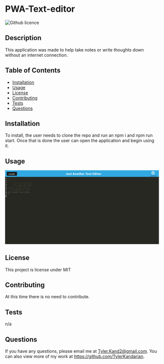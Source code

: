 # PWA-Text-editor

![Github licence](http://img.shields.io/badge/license-MIT-blue.svg)

## Description

This application was made to help take notes or write thoughts down without an internet connection.

## Table of Contents

- [Installation](#installation)
- [Usage](#usage)
- [License](#license)
- [Contributing](#contributing)
- [Tests](#tests)
- [Questions](#questions)

## Installation

To install, the user needs to clone the repo and run an npm i and npm run start. Once that is done the user can open the application and begin using it.

## Usage

![ScreenShot from application](./assets/Capture.PNG)

## License

This project is license under MIT

## Contributing

At this time there is no need to contribute.

## Tests

n/a

## Questions

If you have any questions, please email me at Tyler.Kand2@gmail.com. You can also view more of my work at https://github.com/TylerKandarian.

